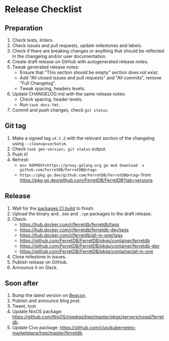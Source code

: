 # Release Checklist

## Preparation

1. Check tests, linters.
2. Check issues and pull requests, update milestones and labels.
3. Check if there are breaking changes or anything that should be reflected in the changelog and/or user documentation.
4. Create draft release on GitHub with autogenerated release notes.
5. Tweak generated release notes:
   - Ensure that "This section should be empty" section does not exist.
   - Add "All closed issues and pull requests" and "All commits", remove "Full Changelog".
   - Tweak spacing, headers levels.
6. Update CHANGELOG.md with the same release notes:
   - Check spacing, header levels.
   - Run `task docs-fmt`.
7. Commit and push changes, check `git status`.

## Git tag

1. Make a signed tag `vX.Y.Z` with the relevant section of the changelog using `--cleanup=verbatim`.
2. Check `task gen-version; git status` output.
3. Push it!
4. Refresh
   - `env GOPROXY=https://proxy.golang.org go mod download -x github.com/FerretDB/FerretDB@<tag>`
   - `https://pkg.go.dev/github.com/FerretDB/FerretDB@<tag>` from <https://pkg.go.dev/github.com/FerretDB/FerretDB?tab=versions>

## Release

1. Wait for the [packages CI build](https://github.com/FerretDB/FerretDB/actions/workflows/packages.yml?query=event%3Apush)
   to finish.
2. Upload the binary and `.deb` and `.rpm` packages to the draft release.
3. Check:
   - <https://hub.docker.com/r/ferretdb/ferretdb/tags>
   - <https://hub.docker.com/r/ferretdb/ferretdb-dev/tags>
   - <https://hub.docker.com/r/ferretdb/all-in-one/tags>
   - <https://github.com/FerretDB/FerretDB/pkgs/container/ferretdb>
   - <https://github.com/FerretDB/FerretDB/pkgs/container/ferretdb-dev>
   - <https://github.com/FerretDB/FerretDB/pkgs/container/all-in-one>
4. Close milestone in issues.
5. Publish release on GitHub.
6. Announce it on Slack.

## Soon after

1. Bump the latest version on [Beacon](https://beacon.ferretdb.io).
2. Publish and announce blog post.
3. Tweet, toot.
4. Update NixOS package: <https://github.com/NixOS/nixpkgs/tree/master/pkgs/servers/nosql/ferretdb>.
5. Update Civo package: <https://github.com/civo/kubernetes-marketplace/tree/master/ferretdb>.
